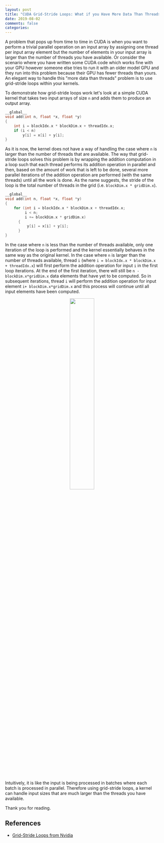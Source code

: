 ```yaml
---
layout: post
title: "CUDA Grid-Stride Loops: What if you Have More Data Than Threads?"
date: 2019-08-02
comments: false
categories: 
---
```


A problem that pops up from time to time in CUDA is when you want to perform a trivial parallel operation on an input array by assigning one thread per input array element but the number of elements in your input array is larger than the number of threads you have available.  Or consider the scenario where you have written some CUDA code which works fine with your GPU however someone else tries to run it with an older model GPU and they run into this problem because their GPU has fewer threads than yours.  An elegant way to handle this "more data than threads" problem is to use grid-stride loops within your kernels.

To demonstrate how grid-stride loops work let's look at a simple CUDA kernel that takes two input arrays of size ```n``` and adds them to produce an output array.

```c
__global__
void add(int n, float *x, float *y)
{
    int i = blockIdx.x * blockDim.x + threadIdx.x;
    if (i < n) 
        y[i] = x[i] + y[i];
}
```

As it is now, the kernel does not have a way of handling the case where ```n``` is larger than the number of threads that are available.  The way that grid-stride loops solves this problem is by wrapping the addition computation in a loop such that each thread performs its addition operation in parallel and then, based on the amount of work that is left to be done, several more parallel iterations of the addition operation are performed (with the same threads) until all the work is done.  As the name suggests, the stride of the loop is the total number of threads in the grid (i.e. ```blockDim.x * gridDim.x```).

```c
__global__
void add(int n, float *x, float *y)
{
    for (int i = blockIdx.x * blockDim.x + threadIdx.x; 
         i < n; 
         i += blockDim.x * gridDim.x) 
      {
          y[i] = x[i] + y[i];
      }
}
```

In the case where ```n``` is less than the number of threads available, only one iteration of the loop is performed and the kernel essentially behaves in the same way as the original kernel.  In the case where ```n``` is larger than the number of threads available, thread ```i``` (where ```i = blockIdx.x * blockDim.x + threadIdx.x```) will first perform the addition operation for input ```i``` in the first loop iterations.  At the end of the first iteration, there will still be ```n - blockDim.x*gridDim.x``` data elements that have yet to be computed.  So in subsequent iterations, thread ```i``` will perform the addition operation for input element ```i+ blockDim.x*gridDim.x``` and this process will continue until all input elements have been computed.  

<div style="text-align:center">

<img src="{{site.baseurl}}/assets/grid_stride.png" width="40%" height="40%">
</div>

Intuitively, it is like the input is being processed in batches where each batch is processed in parallel.  Therefore using grid-stride loops, a kernel can handle input sizes that are much larger than the threads you have available.

Thank you for reading.

## References
* [Grid-Stride Loops from Nvidia](https://devblogs.nvidia.com/cuda-pro-tip-write-flexible-kernels-grid-stride-loops/)